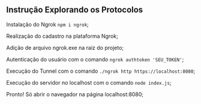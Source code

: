 ## Instrução Explorando os Protocolos

Instalação do Ngrok `npm i ngrok`;

Realização do cadastro na plataforma Ngrok;

Adição de arquivo ngrok.exe na raiz do projeto;

Autenticação do usuário com o comando `ngrok authtoken 'SEU_TOKEN'`;

Execução do Tunnel com o comando `./ngrok http https://localhost:8080`;

Execução do servidor no localhost com o comando `node index.js`;

Pronto! Só abrir o navegador na página localhost:8080;
